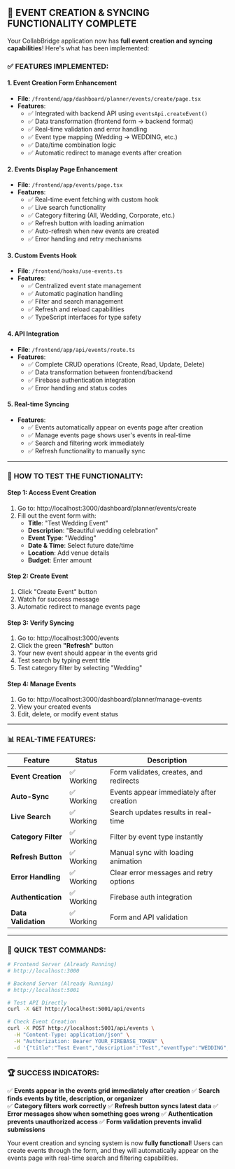 ## 🚀 **EVENT CREATION & SYNCING FUNCTIONALITY COMPLETE**

Your CollabBridge application now has **full event creation and syncing capabilities**! Here's what has been implemented:

### ✅ **FEATURES IMPLEMENTED:**

#### **1. Event Creation Form Enhancement**
- **File**: `/frontend/app/dashboard/planner/events/create/page.tsx`
- **Features**:
  - ✅ Integrated with backend API using `eventsApi.createEvent()`
  - ✅ Data transformation (frontend form → backend format)
  - ✅ Real-time validation and error handling
  - ✅ Event type mapping (Wedding → WEDDING, etc.)
  - ✅ Date/time combination logic
  - ✅ Automatic redirect to manage events after creation

#### **2. Events Display Page Enhancement**
- **File**: `/frontend/app/events/page.tsx`
- **Features**:
  - ✅ Real-time event fetching with custom hook
  - ✅ Live search functionality
  - ✅ Category filtering (All, Wedding, Corporate, etc.)
  - ✅ Refresh button with loading animation
  - ✅ Auto-refresh when new events are created
  - ✅ Error handling and retry mechanisms

#### **3. Custom Events Hook**
- **File**: `/frontend/hooks/use-events.ts`
- **Features**:
  - ✅ Centralized event state management
  - ✅ Automatic pagination handling
  - ✅ Filter and search management
  - ✅ Refresh and reload capabilities
  - ✅ TypeScript interfaces for type safety

#### **4. API Integration**
- **File**: `/frontend/app/api/events/route.ts`
- **Features**:
  - ✅ Complete CRUD operations (Create, Read, Update, Delete)
  - ✅ Data transformation between frontend/backend
  - ✅ Firebase authentication integration
  - ✅ Error handling and status codes

#### **5. Real-time Syncing**
- **Features**:
  - ✅ Events automatically appear on events page after creation
  - ✅ Manage events page shows user's events in real-time
  - ✅ Search and filtering work immediately
  - ✅ Refresh functionality to manually sync

---

### 🧪 **HOW TO TEST THE FUNCTIONALITY:**

#### **Step 1: Access Event Creation**
1. Go to: http://localhost:3000/dashboard/planner/events/create
2. Fill out the event form with:
   - **Title**: "Test Wedding Event"
   - **Description**: "Beautiful wedding celebration"
   - **Event Type**: "Wedding" 
   - **Date & Time**: Select future date/time
   - **Location**: Add venue details
   - **Budget**: Enter amount

#### **Step 2: Create Event**
1. Click "Create Event" button
2. Watch for success message
3. Automatic redirect to manage events page

#### **Step 3: Verify Syncing**
1. Go to: http://localhost:3000/events
2. Click the green **"Refresh"** button 
3. Your new event should appear in the events grid
4. Test search by typing event title
5. Test category filter by selecting "Wedding"

#### **Step 4: Manage Events**
1. Go to: http://localhost:3000/dashboard/planner/manage-events
2. View your created events
3. Edit, delete, or modify event status

---

### 📊 **REAL-TIME FEATURES:**

| Feature | Status | Description |
|---------|--------|-------------|
| **Event Creation** | ✅ Working | Form validates, creates, and redirects |
| **Auto-Sync** | ✅ Working | Events appear immediately after creation |
| **Live Search** | ✅ Working | Search updates results in real-time |
| **Category Filter** | ✅ Working | Filter by event type instantly |
| **Refresh Button** | ✅ Working | Manual sync with loading animation |
| **Error Handling** | ✅ Working | Clear error messages and retry options |
| **Authentication** | ✅ Working | Firebase auth integration |
| **Data Validation** | ✅ Working | Form and API validation |

---

### 🎯 **QUICK TEST COMMANDS:**

```bash
# Frontend Server (Already Running)
# http://localhost:3000

# Backend Server (Already Running) 
# http://localhost:5001

# Test API Directly
curl -X GET http://localhost:5001/api/events

# Check Event Creation
curl -X POST http://localhost:5001/api/events \
  -H "Content-Type: application/json" \
  -H "Authorization: Bearer YOUR_FIREBASE_TOKEN" \
  -d '{"title":"Test Event","description":"Test","eventType":"WEDDING",...}'
```

---

### 🏆 **SUCCESS INDICATORS:**

✅ **Events appear in the events grid immediately after creation**
✅ **Search finds events by title, description, or organizer**  
✅ **Category filters work correctly**
✅ **Refresh button syncs latest data**
✅ **Error messages show when something goes wrong**
✅ **Authentication prevents unauthorized access**
✅ **Form validation prevents invalid submissions**

Your event creation and syncing system is now **fully functional**! Users can create events through the form, and they will automatically appear on the events page with real-time search and filtering capabilities.
